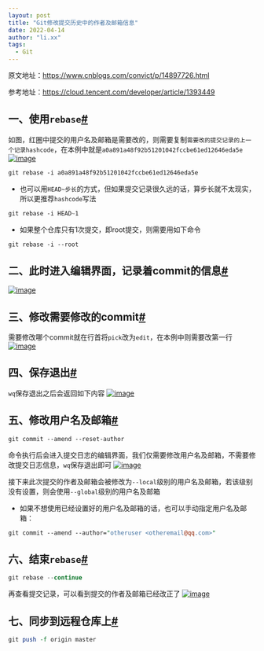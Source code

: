 ```yaml
---
layout: post
title: "Git修改提交历史中的作者及邮箱信息"
date: 2022-04-14
author: "li.xx"
tags: 
  - Git
---
```


原文地址：https://www.cnblogs.com/convict/p/14897726.html

参考地址：https://cloud.tencent.com/developer/article/1393449

## 一、使用`rebase`[#](https://www.cnblogs.com/convict/p/14897726.html#一使用rebase)

如图，红圈中提交的用户名及邮箱是需要改的，则需要复制`需要改的提交记录的上一个记录hashcode`，在本例中就是`a0a891a48f92b51201042fccbe61ed12646eda5e`
 [![image](https://img2020.cnblogs.com/blog/1301757/202106/1301757-20210617230539686-434735956.png)](https://img2020.cnblogs.com/blog/1301757/202106/1301757-20210617230539686-434735956.png)

```css
git rebase -i a0a891a48f92b51201042fccbe61ed12646eda5e
```



- 也可以用`HEAD~步长`的方式，但如果提交记录很久远的话，算步长就不太现实，所以更推荐`hashcode`写法

```css
git rebase -i HEAD~1
```

- 如果整个仓库只有1次提交，即root提交，则需要用如下命令

```css
git rebase -i --root
```



## 二、此时进入编辑界面，记录着commit的信息[#](https://www.cnblogs.com/convict/p/14897726.html#二此时进入编辑界面记录着commit的信息)

[![image](https://img2020.cnblogs.com/blog/1301757/202106/1301757-20210617230848920-145782300.png)](https://img2020.cnblogs.com/blog/1301757/202106/1301757-20210617230848920-145782300.png)

## 三、修改需要修改的commit[#](https://www.cnblogs.com/convict/p/14897726.html#三修改需要修改的commit)

需要修改哪个commit就在行首将`pick`改为`edit`，在本例中则需要改第一行
 [![image](https://img2020.cnblogs.com/blog/1301757/202106/1301757-20210617231430055-1841534334.png)](https://img2020.cnblogs.com/blog/1301757/202106/1301757-20210617231430055-1841534334.png)

## 四、保存退出[#](https://www.cnblogs.com/convict/p/14897726.html#四保存退出)

`wq`保存退出之后会返回如下内容
 [![image](https://img2020.cnblogs.com/blog/1301757/202106/1301757-20210617231023298-849493774.png)](https://img2020.cnblogs.com/blog/1301757/202106/1301757-20210617231023298-849493774.png)

## 五、修改用户名及邮箱[#](https://www.cnblogs.com/convict/p/14897726.html#五修改用户名及邮箱)

```css
git commit --amend --reset-author
```

命令执行后会进入提交日志的编辑界面，我们仅需要修改用户名及邮箱，不需要修改提交日志信息，`wq`保存退出即可
 [![image](https://img2020.cnblogs.com/blog/1301757/202106/1301757-20210617231141172-434816381.png)](https://img2020.cnblogs.com/blog/1301757/202106/1301757-20210617231141172-434816381.png)

接下来此次提交的作者及邮箱会被修改为`--local`级别的用户名及邮箱，若该级别没有设置，则会使用`--global`级别的用户名及邮箱


- 如果不想使用已经设置好的用户名及邮箱的话，也可以手动指定用户名及邮箱：

```perl
git commit --amend --author="otheruser <otheremail@qq.com>"
```



## 六、结束`rebase`[#](https://www.cnblogs.com/convict/p/14897726.html#六结束rebase)

```kotlin
git rebase --continue
```

再查看提交记录，可以看到提交的作者及邮箱已经改正了
 [![image](https://img2020.cnblogs.com/blog/1301757/202106/1301757-20210617231239393-649135898.png)](https://img2020.cnblogs.com/blog/1301757/202106/1301757-20210617231239393-649135898.png)

## 七、同步到远程仓库上[#](https://www.cnblogs.com/convict/p/14897726.html#七同步到远程仓库上)

```perl
git push -f origin master
```